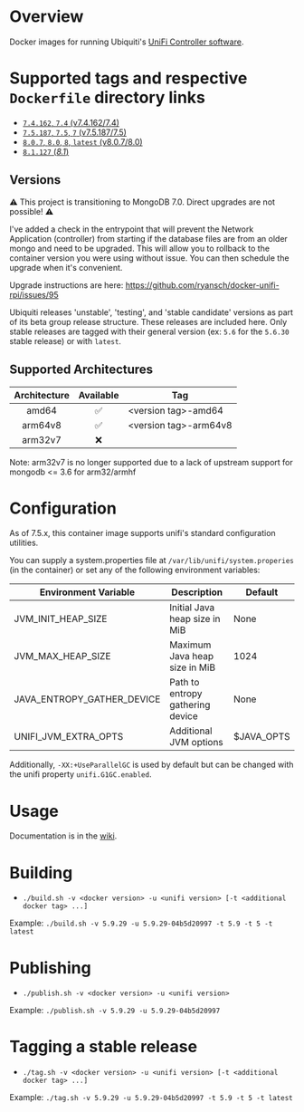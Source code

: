 # Overview

Docker images for running Ubiquiti's [UniFi Controller software](https://www.ubnt.com/download/unifi/).

# Supported tags and respective `Dockerfile` directory links

- [`7.4.162`, `7.4` (v7.4.162/7.4)](https://github.com/ryansch/docker-unifi-rpi/blob/main/v7.4.162/7.4)
- [`7.5.187`, `7.5`, `7` (v7.5.187/7.5)](https://github.com/ryansch/docker-unifi-rpi/blob/main/v7.5.187/7.5)
- [`8.0.7`, `8.0`, `8`, `latest` (v8.0.7/8.0)](https://github.com/ryansch/docker-unifi-rpi/blob/main/v8.0.7/8.0)
- [`8.1.127` (*8.1*)](https://github.com/ryansch/docker-unifi-rpi/blob/main/8.1)

## Versions

⚠️  This project is transitioning to MongoDB 7.0. Direct upgrades are not possible! ⚠️

I've added a check in the entrypoint that will prevent the Network Application (controller) from starting if
the database files are from an older mongo and need to be upgraded. This will allow you to rollback to the container version you were using without issue. You can then schedule the upgrade when it's convenient.

Upgrade instructions are here: <https://github.com/ryansch/docker-unifi-rpi/issues/95>

Ubiquiti releases 'unstable', 'testing', and 'stable candidate' versions as part of its beta group release structure.  These releases are included here.  Only stable releases are tagged with their general version (ex: `5.6` for the `5.6.30` stable release) or with `latest`.

## Supported Architectures

| Architecture | Available | Tag |
| :----: | :----: | ---- |
| amd64 | ✅ | \<version tag\>-amd64 |
| arm64v8 | ✅ | \<version tag\>-arm64v8 |
| arm32v7 | ❌ | |

Note: arm32v7 is no longer supported due to a lack of upstream support for mongodb <= 3.6 for arm32/armhf

# Configuration

As of 7.5.x, this container image supports unifi's standard configuration utilities.

You can supply a system.properties file at `/var/lib/unifi/system.properies` (in the container) or set any of the following environment variables:

| Environment Variable | Description | Default |
| --- | --- | --- |
| JVM_INIT_HEAP_SIZE | Initial Java heap size in MiB | None |
| JVM_MAX_HEAP_SIZE | Maximum Java heap size in MiB | 1024 |
| JAVA_ENTROPY_GATHER_DEVICE | Path to entropy gathering device | None |
| UNIFI_JVM_EXTRA_OPTS | Additional JVM options | $JAVA_OPTS |

Additionally, `-XX:+UseParallelGC` is used by default but can be changed with the unifi property `unifi.G1GC.enabled`.

# Usage

Documentation is in the [wiki](https://github.com/ryansch/docker-unifi-rpi/wiki).

# Building

- `./build.sh -v <docker version> -u <unifi version> [-t <additional docker tag> ...]`

Example: `./build.sh -v 5.9.29 -u 5.9.29-04b5d20997 -t 5.9 -t 5 -t latest`

# Publishing

- `./publish.sh -v <docker version> -u <unifi version>`

Example: `./publish.sh -v 5.9.29 -u 5.9.29-04b5d20997`

# Tagging a stable release

- `./tag.sh -v <docker version> -u <unifi version> [-t <additional docker tag> ...]`

Example: `./tag.sh -v 5.9.29 -u 5.9.29-04b5d20997 -t 5.9 -t 5 -t latest`
